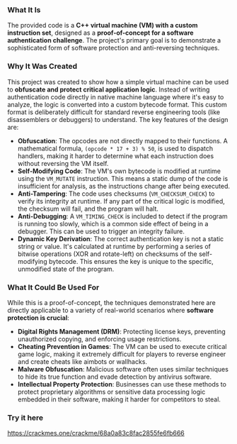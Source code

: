 ### What It Is
The provided code is a **C++ virtual machine (VM) with a custom instruction set**, designed as a **proof-of-concept for a software authentication challenge**. The project's primary goal is to demonstrate a sophisticated form of software protection and anti-reversing techniques.

### Why It Was Created
This project was created to show how a simple virtual machine can be used to **obfuscate and protect critical application logic**. Instead of writing authentication code directly in native machine language where it's easy to analyze, the logic is converted into a custom bytecode format. This custom format is deliberately difficult for standard reverse engineering tools (like disassemblers or debuggers) to understand. The key features of the design are:
* **Obfuscation**: The opcodes are not directly mapped to their functions. A mathematical formula, `(opcode * 17 + 3) % 50`, is used to dispatch handlers, making it harder to determine what each instruction does without reversing the VM itself.
* **Self-Modifying Code**: The VM's own bytecode is modified at runtime using the `VM_MUTATE` instruction. This means a static dump of the code is insufficient for analysis, as the instructions change after being executed.
* **Anti-Tampering**: The code uses checksums (`VM_CHECKSUM_CHECK`) to verify its integrity at runtime. If any part of the critical logic is modified, the checksum will fail, and the program will halt.
* **Anti-Debugging**: A `VM_TIMING_CHECK` is included to detect if the program is running too slowly, which is a common side effect of being in a debugger. This can be used to trigger an integrity failure.
* **Dynamic Key Derivation**: The correct authentication key is not a static string or value. It's calculated at runtime by performing a series of bitwise operations (XOR and rotate-left) on checksums of the self-modifying bytecode. This ensures the key is unique to the specific, unmodified state of the program.

### What It Could Be Used For
While this is a proof-of-concept, the techniques demonstrated here are directly applicable to a variety of real-world scenarios where **software protection is crucial**:
* **Digital Rights Management (DRM)**: Protecting license keys, preventing unauthorized copying, and enforcing usage restrictions.
* **Cheating Prevention in Games**: The VM can be used to execute critical game logic, making it extremely difficult for players to reverse engineer and create cheats like aimbots or wallhacks.
* **Malware Obfuscation**: Malicious software often uses similar techniques to hide its true function and evade detection by antivirus software.
* **Intellectual Property Protection**: Businesses can use these methods to protect proprietary algorithms or sensitive data processing logic embedded in their software, making it harder for competitors to steal.

### Try it here
https://crackmes.one/crackme/68a0a83c8fac2855fe6fb666
